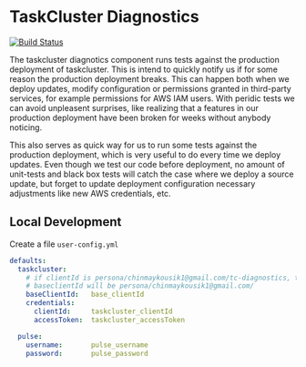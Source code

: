 TaskCluster Diagnostics
=======================

[![Build Status](https://travis-ci.org/ckousik/taskcluster-diagnostics.svg?branch=master)](https://travis-ci.org/ckousik/taskcluster-diagnostics)

The taskcluster diagnotics component runs tests against the production
deployment of taskcluster. This is intend to quickly notify us if for some
reason the production deployment breaks. This can happen both when we deploy
updates, modify configuration or permissions granted in third-party services,
for example permissions for AWS IAM users. With peridic tests we can avoid
unpleasent surprises, like realizing that a features in our production
deployment have been broken for weeks without anybody noticing.

This also serves as quick way for us to run some tests against the production
deployment, which is very useful to do every time we deploy updates. Even though
we test our code before deployment, no amount of unit-tests and black box tests
will catch the case where we deploy a source update, but forget to update
deployment configuration necessary adjustments like new AWS credentials, etc.

Local Development
-----------------

Create a file `user-config.yml`
```yaml
defaults:
  taskcluster:
    # if clientId is persona/chinmaykousik1@gmail.com/tc-diagnostics, then
    # baseclientId will be persona/chinmaykousik1@gmail.com/
    baseClientId:   base_clientId
    credentials:
      clientId:     taskcluster_clientId
      accessToken:  taskcluster_accessToken

  pulse:
    username:       pulse_username
    password:       pulse_password

```
